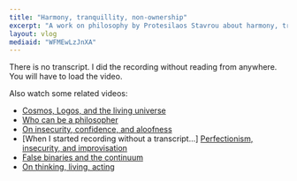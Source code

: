 ```yaml
---
title: "Harmony, tranquillity, non-ownership"
excerpt: "A work on philosophy by Protesilaos Stavrou about harmony, tranquillity, and non-ownership."
layout: vlog
mediaid: "WFMEwLzJnXA"
---
```


There is no transcript.  I did the recording without reading from
anywhere.  You will have to load the video.

Also watch some related videos: 

- [Cosmos, Logos, and the living universe](https://protesilaos.com/books/2022-02-05-cosmos-logos-living-universe/)
- [Who can be a philosopher](https://protesilaos.com/books/2022-08-07-who-can-be-philosopher/)
- [On insecurity, confidence, and aloofness](https://protesilaos.com/books/2022-08-25-insecurity-confidence-aloofness/)
- [When I started recording without a transcript...] [Perfectionism, insecurity, and improvisation](https://protesilaos.com/books/2022-09-15-perfectionism-insecurity-improvisation/)
- [False binaries and the continuum](https://protesilaos.com/books/2022-09-16-false-binaries-continuum/)
- [On thinking, living, acting](https://protesilaos.com/books/2022-09-18-thinking-acting-living/)
